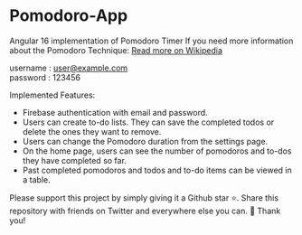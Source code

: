 # Pomodoro-App
Angular 16 implementation of Pomodoro Timer
If you need more information about the Pomodoro Technique: [Read more on Wikipedia](https://en.wikipedia.org/wiki/Pomodoro_Technique)

username : user@example.com 
<br>
password : 123456

Implemented Features:
- Firebase authentication with email and password.
- Users can create to-do lists. They can save the completed todos or delete the ones they want to remove.
- Users can change the Pomodoro duration from the settings page.
- On the home page, users can see the number of pomodoros and to-dos they have completed so far.
- Past completed pomodoros and todos and to-do items can be viewed in a table.

Please support this project by simply giving it a Github star ⭐. Share this repository with friends on Twitter and everywhere else you can. 🙏 Thank you!
    
